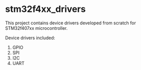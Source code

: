 # stm32f4xx_drivers

This project contains device drivers developed from scratch for STM32f407xx microcontroller. 

Device drivers included:

1. GPIO
2. SPI
3. I2C
4. UART
